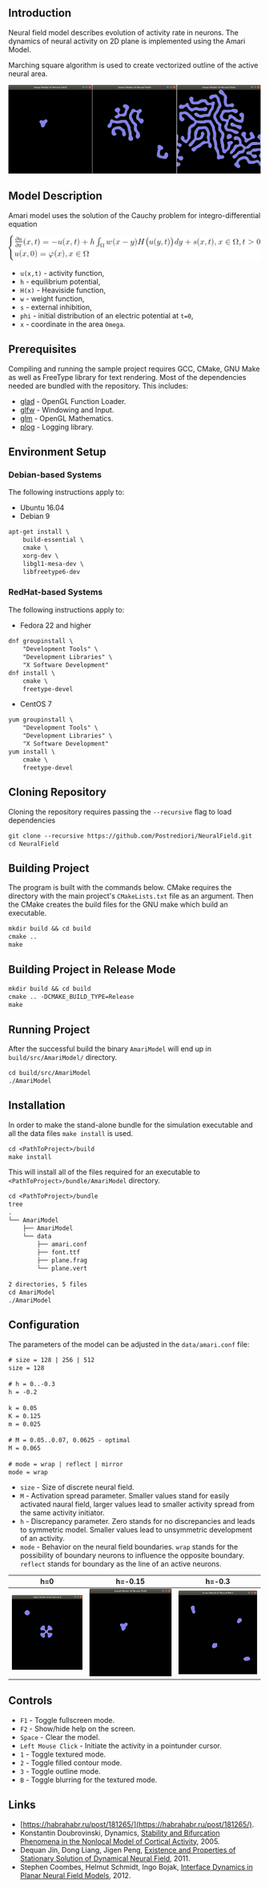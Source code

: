 ## Introduction

Neural field model describes evolution of activity rate in neurons. The dynamics
of neural activity on 2D plane is implemented using the Amari Model.

Marching square algorithm is used to create vectorized outline of the active neural area.

![Neural Field Simulation screenshot](images/neuralField.png)

## Model Description

Amari model uses the solution of the Cauchy problem for integro-differential equation

![Amari equation](images/amariEquation.png)

* `u(x,t)` - activity function,
* `h` - equilibrium potential,
* `H(x)` - Heaviside function,
* `w` - weight function,
* `s` - external inhibition,
* `phi` - initial distribution of an electric potential at `t=0`,
* `x` - coordinate in the area `Omega`.

## Prerequisites

Compiling and running the sample project requires GCC, CMake, GNU Make
as well as FreeType library for text rendering. Most of the dependencies needed
are bundled with the repository. This includes:

* [glad](https://github.com/Dav1dde/glad) - OpenGL Function Loader.
* [glfw](https://github.com/glfw/glfw) - Windowing and Input.
* [glm](https://github.com/g-truc/glm) - OpenGL Mathematics.
* [plog](https://github.com/SergiusTheBest/plog) - Logging library.

## Environment Setup

### Debian-based Systems

The following instructions apply to:

* Ubuntu 16.04
* Debian 9

```
apt-get install \
    build-essential \
    cmake \
    xorg-dev \
    libgl1-mesa-dev \
    libfreetype6-dev
```

### RedHat-based Systems

The following instructions apply to:

* Fedora 22 and higher

```
dnf groupinstall \
    "Development Tools" \
    "Development Libraries" \
    "X Software Development"
dnf install \
    cmake \
    freetype-devel
```

* CentOS 7

```
yum groupinstall \
    "Development Tools" \
    "Development Libraries" \
    "X Software Development"
yum install \
    cmake \
    freetype-devel
```

## Cloning Repository

Cloning the repository requires passing the `--recursive` flag to load dependencies

```
git clone --recursive https://github.com/Postrediori/NeuralField.git
cd NeuralField
```

## Building Project

The program is built with the commands below. CMake requires the directory 
with the main project's `CMakeLists.txt` file as an argument. Then the CMake 
creates the build files for the GNU make which build an executable.

```
mkdir build && cd build
cmake ..
make
```

## Building Project in Release Mode

```
mkdir build && cd build
cmake .. -DCMAKE_BUILD_TYPE=Release
make
```

## Running Project

After the successful build the binary `AmariModel` will end up in `build/src/AmariModel/` directory.

```
cd build/src/AmariModel
./AmariModel
```

## Installation

In order to make the stand-alone bundle for the simulation executable and all the data files `make install`
is used.

```
cd <PathToProject>/build
make install
```

This will install all of the files required for an executable to `<PathToProject>/bundle/AmariModel` directory.

```
cd <PathToProject>/bundle
tree
.
└── AmariModel
    ├── AmariModel
    └── data
        ├── amari.conf
        ├── font.ttf
        ├── plane.frag
        └── plane.vert

2 directories, 5 files
cd AmariModel
./AmariModel
```

## Configuration

The parameters of the model can be adjusted in the `data/amari.conf` file:

```
# size = 128 | 256 | 512
size = 128

# h = 0..-0.3
h = -0.2

k = 0.05
K = 0.125
m = 0.025

# M = 0.05..0.07, 0.0625 - optimal
M = 0.065

# mode = wrap | reflect | mirror
mode = wrap
```

* `size` - Size of discrete neural field.
* `M` - Activation spread parameter. Smaller values stand for easily activated naural field,
larger values lead to smaller activity spread from the same activity initiator.
* `h` - Discrepancy parameter. Zero stands for no discrepancies and leads to symmetric model.
Smaller values lead to unsymmetric development of an activity.
* `mode` - Behavior on the neural field boundaries. `wrap` stands for the possibility of
boundary neurons to influence the opposite boundary. `reflect` stands for boundary as the line
of an active neurons.

h=0  | h=-0.15 | h=-0.3
---- | ------- | ------
![Neural Field With h=0](images/neural1.gif) | ![Neural Field With h=-0.15](images/neural2.gif) | ![Neural Field With h=-0.3](images/neural3.gif)


## Controls

* `F1` - Toggle fullscreen mode.
* `F2` - Show/hide help on the screen.
* `Space` - Clear the model.
* `Left Mouse Click` - Initiate the activity in a pointunder cursor.
* `1` - Toggle textured mode.
* `2` - Toggle filled contour mode.
* `3` - Toggle outline mode.
* `B` - Toggle blurring for the textured mode.

## Links

* [https://habrahabr.ru/post/181265/](https://habrahabr.ru/post/181265/).
* Konstantin Doubrovinski, Dynamics, [Stability and Bifurcation Phenomena in the Nonlocal Model of Cortical Activity](http://citeseerx.ist.psu.edu/viewdoc/download?doi=10.1.1.64.8688&rep=rep1&type=pdf), 2005.
* Dequan Jin, Dong Liang, Jigen Peng, [Existence and Properties of Stationary Solution of Dynamical Neural Field](http://gr.xjtu.edu.cn/c/document_library/get_file?folderId=29529&name=DLFE-2974.pdf), 2011.
* Stephen Coombes, Helmut Schmidt, Ingo Bojak, [Interface Dynamics in Planar Neural Field Models](http://www.mathematical-neuroscience.com/content/2/1/9), 2012.

